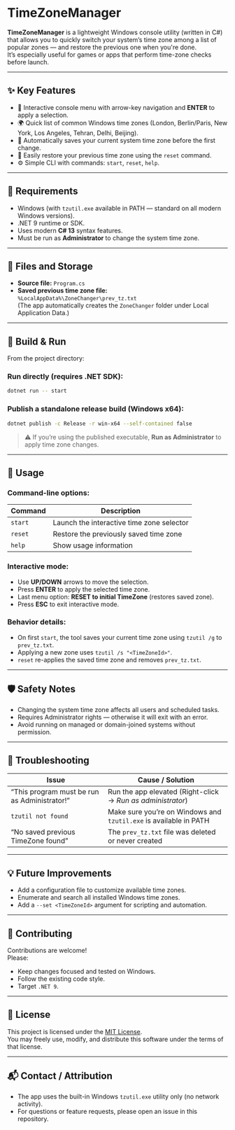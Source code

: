 ﻿# TimeZoneManager

**TimeZoneManager** is a lightweight Windows console utility (written in C#) that allows you to quickly switch your system’s time zone among a list of popular zones — and restore the previous one when you're done.  
It’s especially useful for games or apps that perform time-zone checks before launch.

---

## ✨ Key Features
- 🧭 Interactive console menu with arrow-key navigation and **ENTER** to apply a selection.  
- 🌍 Quick list of common Windows time zones (London, Berlin/Paris, New York, Los Angeles, Tehran, Delhi, Beijing).  
- 💾 Automatically saves your current system time zone before the first change.  
- 🔁 Easily restore your previous time zone using the `reset` command.  
- ⚙️ Simple CLI with commands: `start`, `reset`, `help`.

---

## 🧱 Requirements
- Windows (with `tzutil.exe` available in PATH — standard on all modern Windows versions).  
- .NET 9 runtime or SDK.  
- Uses modern **C# 13** syntax features.  
- Must be run as **Administrator** to change the system time zone.

---

## 📁 Files and Storage
- **Source file:** `Program.cs`  
- **Saved previous time zone file:**  
  `%LocalAppData%\ZoneChanger\prev_tz.txt`  
  (The app automatically creates the `ZoneChanger` folder under Local Application Data.)

---

## 🚀 Build & Run

From the project directory:

### Run directly (requires .NET SDK):
```bash
dotnet run -- start
```

### Publish a standalone release build (Windows x64):
```bash
dotnet publish -c Release -r win-x64 --self-contained false
```

> ⚠️ If you’re using the published executable, **Run as Administrator** to apply time zone changes.

---

## 🧩 Usage

### Command-line options:
| Command | Description |
|----------|--------------|
| `start` | Launch the interactive time zone selector |
| `reset` | Restore the previously saved time zone |
| `help`  | Show usage information |

### Interactive mode:
- Use **UP/DOWN** arrows to move the selection.  
- Press **ENTER** to apply the selected time zone.  
- Last menu option: **RESET to initial TimeZone** (restores saved zone).  
- Press **ESC** to exit interactive mode.

### Behavior details:
- On first `start`, the tool saves your current time zone using `tzutil /g` to `prev_tz.txt`.  
- Applying a new zone uses `tzutil /s "<TimeZoneId>"`.  
- `reset` re-applies the saved time zone and removes `prev_tz.txt`.

---

## 🛡️ Safety Notes
- Changing the system time zone affects all users and scheduled tasks.  
- Requires Administrator rights — otherwise it will exit with an error.  
- Avoid running on managed or domain-joined systems without permission.

---

## 🧰 Troubleshooting
| Issue | Cause / Solution |
|--------|------------------|
| “This program must be run as Administrator!” | Run the app elevated (Right-click → *Run as administrator*) |
| `tzutil not found` | Make sure you’re on Windows and `tzutil.exe` is available in PATH |
| “No saved previous TimeZone found” | The `prev_tz.txt` file was deleted or never created |

---

## 💡 Future Improvements
- Add a configuration file to customize available time zones.  
- Enumerate and search all installed Windows time zones.  
- Add a `--set <TimeZoneId>` argument for scripting and automation.

---

## 🤝 Contributing
Contributions are welcome!  
Please:
- Keep changes focused and tested on Windows.
- Follow the existing code style.
- Target `.NET 9`.

---

## 📜 License
This project is licensed under the [MIT License](LICENSE).  
You may freely use, modify, and distribute this software under the terms of that license.

---

## 📬 Contact / Attribution
- The app uses the built-in Windows `tzutil.exe` utility only (no network activity).  
- For questions or feature requests, please open an issue in this repository.
